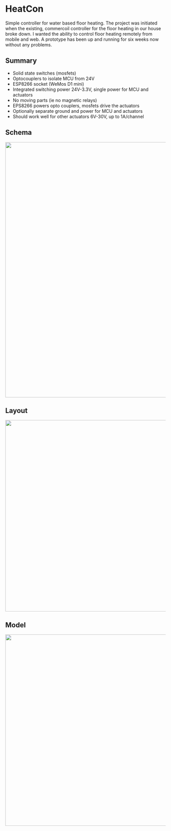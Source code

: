 # HeatCon
Simple controller for water based floor heating.
The project was initiated when the existing, commercoil controller for the floor heating in our house broke down. I wanted the ability to control floor heating remotely from mobile and web. A prototype has been up and running for six weeks now without any problems.

## Summary
* Solid state switches (mosfets)
* Optocouplers to isolate MCU from 24V
* ESP8266 socket (WeMos D1 mini)
* Integrated switching power 24V-3.3V, single power for MCU and actuators
* No moving parts (ie no magnetic relays)
* EPS8266 powers opto couplers, mosfets drive the actuators
* Optionally separate ground and power for MCU and actuators
* Should work well for other actuators 6V-30V, up to 1A/channel

## Schema
<img src="https://hvrd.com/images/heatcon/schematic.svg" width="800">

## Layout
<img src="https://hvrd.com/images/heatcon/layout.png" width="600">

## Model
<img src="https://hvrd.com/images/heatcon/model.png" width="600">
